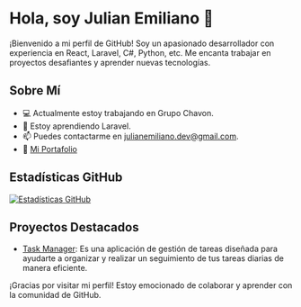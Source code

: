# Hola, soy Julian Emiliano 👋

¡Bienvenido a mi perfil de GitHub! Soy un apasionado desarrollador con experiencia en React, Laravel, C#, Python, etc. Me encanta trabajar en proyectos desafiantes y aprender nuevas tecnologías.

## Sobre Mí

- 💻 Actualmente estoy trabajando en Grupo Chavon.
- 🌱 Estoy aprendiendo Laravel.
- 📫 Puedes contactarme en [julianemiliano.dev@gmail.com](mailto:julianemiliano.dev@gmail.com).
- 📝 [Mi Portafolio](juliandev.surge.sh)

## Estadísticas GitHub

[![Estadísticas GitHub](https://github-readme-stats.vercel.app/api?username=JulianE495&show_icons=true&count_private=false&hide=contribs)](https://github.com/JulianE495)

## Proyectos Destacados

- [Task Manager](https://github.com/JulianE495/task-manager): Es una aplicación de gestión de tareas diseñada para ayudarte a organizar y realizar un seguimiento de tus tareas diarias de manera eficiente. 

¡Gracias por visitar mi perfil! Estoy emocionado de colaborar y aprender con la comunidad de GitHub.


<!---
JulianE495/JulianE495 is a ✨ special ✨ repository because its `README.md` (this file) appears on your GitHub profile.
You can click the Preview link to take a look at your changes.
--->

